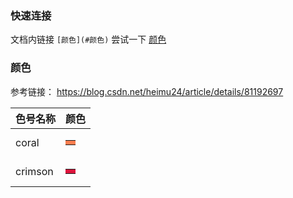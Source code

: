 ### 快速连接
文档内链接 `[颜色](#颜色)`
尝试一下 [颜色](#颜色)

### 颜色
参考链接： https://blog.csdn.net/heimu24/article/details/81192697

| 色号名称 | 颜色 |
| ---- | ---- |
| coral | <table><tr><td bgcolor=coral></td></tr></table> |
| crimson | <table><tr><td bgcolor=crimson></td></tr></table> |